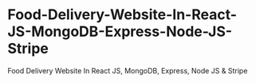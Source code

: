 # Food-Delivery-Website-In-React-JS-MongoDB-Express-Node-JS-Stripe
Food Delivery Website In React JS, MongoDB, Express, Node JS &amp; Stripe
